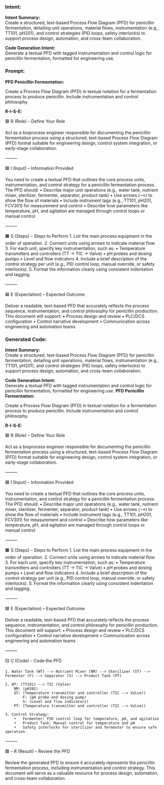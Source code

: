 ### Intent:
**Intent Summary:**  
Create a structured, text-based Process Flow Diagram (PFD) for penicillin fermentation, detailing unit operations, material flows, instrumentation (e.g., TT101, pH201), and control strategies (PID loops, safety interlocks) to support process design, automation, and cross-team collaboration.  

**Code Generation Intent:**  
Generate a textual PFD with tagged instrumentation and control logic for penicillin fermentation, formatted for engineering use.

### Prompt:
**PFD Penicillin Fermentation:**

Create a Process Flow Diagram (PFD) in textual notation for a fermentation process to produce penicillin. Include instrumentation and control philosophy.

**R-I-S-E:**

🟥 R (Role) – Define Your Role

Act as a bioprocess engineer responsible for documenting the penicillin fermentation process using a structured, text-based Process Flow Diagram (PFD) format suitable for engineering design, control system integration, or early-stage collaboration.

⸻

🟩 I (Input) – Information Provided

You need to create a textual PFD that outlines the core process units, instrumentation, and control strategy for a penicillin fermentation process. The PFD should:
	•	Describe major unit operations (e.g., water tank, nutrient mixer, sterilizer, fermenter, separator, product tank)
	•	Use arrows (-->) to show the flow of materials
	•	Include instrument tags (e.g., TT101, pH201, FCV301) for measurement and control
	•	Describe how parameters like temperature, pH, and agitation are managed through control loops or manual control

⸻

🟧 S (Steps) – Steps to Perform
	1.	List the main process equipment in the order of operation.
	2.	Connect units using arrows to indicate material flow.
	3.	For each unit, specify key instrumentation, such as:
	•	Temperature transmitters and controllers (TT → TIC → Valve)
	•	pH probes and dosing pumps
	•	Level and flow indicators
	4.	Include a brief description of the control strategy per unit (e.g., PID control loop, manual override, or safety interlocks).
	5.	Format the information clearly using consistent indentation and tagging.

⸻

🟦 E (Expectation) – Expected Outcome

Deliver a readable, text-based PFD that accurately reflects the process sequence, instrumentation, and control philosophy for penicillin production. This document will support:
	•	Process design and review
	•	PLC/DCS configuration
	•	Control narrative development
	•	Communication across engineering and automation teams

### Generated Code:
**Intent Summary:**  
Create a structured, text-based Process Flow Diagram (PFD) for penicillin fermentation, detailing unit operations, material flows, instrumentation (e.g., TT101, pH201), and control strategies (PID loops, safety interlocks) to support process design, automation, and cross-team collaboration.  

**Code Generation Intent:**  
Generate a textual PFD with tagged instrumentation and control logic for penicillin fermentation, formatted for engineering use.
**PFD Penicillin Fermentation:**

Create a Process Flow Diagram (PFD) in textual notation for a fermentation process to produce penicillin. Include instrumentation and control philosophy.

**R-I-S-E:**

🟥 R (Role) – Define Your Role

Act as a bioprocess engineer responsible for documenting the penicillin fermentation process using a structured, text-based Process Flow Diagram (PFD) format suitable for engineering design, control system integration, or early-stage collaboration.

⸻

🟩 I (Input) – Information Provided

You need to create a textual PFD that outlines the core process units, instrumentation, and control strategy for a penicillin fermentation process. The PFD should:
	•	Describe major unit operations (e.g., water tank, nutrient mixer, sterilizer, fermenter, separator, product tank)
	•	Use arrows (-->) to show the flow of materials
	•	Include instrument tags (e.g., TT101, pH201, FCV301) for measurement and control
	•	Describe how parameters like temperature, pH, and agitation are managed through control loops or manual control

⸻

🟧 S (Steps) – Steps to Perform
	1.	List the main process equipment in the order of operation.
	2.	Connect units using arrows to indicate material flow.
	3.	For each unit, specify key instrumentation, such as:
	•	Temperature transmitters and controllers (TT → TIC → Valve)
	•	pH probes and dosing pumps
	•	Level and flow indicators
	4.	Include a brief description of the control strategy per unit (e.g., PID control loop, manual override, or safety interlocks).
	5.	Format the information clearly using consistent indentation and tagging.

⸻

🟦 E (Expectation) – Expected Outcome

Deliver a readable, text-based PFD that accurately reflects the process sequence, instrumentation, and control philosophy for penicillin production. This document will support:
	•	Process design and review
	•	PLC/DCS configuration
	•	Control narrative development
	•	Communication across engineering and automation teams

⸻

🟨 C (Code) – Code the PFD

```
1. Water Tank (WT) --> Nutrient Mixer (NM) --> Sterilizer (ST) --> Fermenter (F) --> Separator (S) --> Product Tank (PT)

2. WT: (TT101) --> TIC (Valve)
	NM: (pH201)
	ST: (Temperature transmitter and controller (TIC --> Valve))
		F: (pH probe and dosing pump)
		S: (Level and flow indicators)
	PT: (Temperature transmitter and controller (TIC --> Valve))

3. Control Strategy:
	•	Fermenter: PID control loop for temperature, pH, and agitation
	•	Product Tank: Manual control for temperature and pH
	•	Safety interlocks for sterilizer and fermenter to ensure safe operation
```

⸻

🟩 – R (Result) – Review the PFD

Review the generated PFD to ensure it accurately represents the penicillin fermentation process, including instrumentation and control strategy. This document will serve as a valuable resource for process design, automation, and cross-team collaboration.
